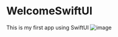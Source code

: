 # WelcomeSwiftUI
This is my first app using SwiftUI
![image](https://user-images.githubusercontent.com/46237010/216799576-c2139a91-3f46-491e-91c2-b0f9ec63fb53.png)
